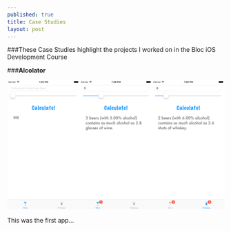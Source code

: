 ```yaml
---
published: true
title: Case Studies
layout: post
---
```

###These Case Studies highlight the projects I worked on in the Bloc iOS Development Course

###**Alcolator**

![](https://github.com/jahedstrom/jahedstrom.github.io/blob/master/Alcolator%20Screen%20Shots.png)

This was the first app...
